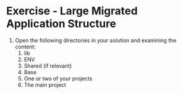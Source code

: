 ﻿# Exercise - Large Migrated Application Structure
1. Open the following directories in your solution and examining the content:  
   1. lib
   2. ENV
   3. Shared (if relevant)
   4. Base
   5. One or two of your projects
   6. The main project
